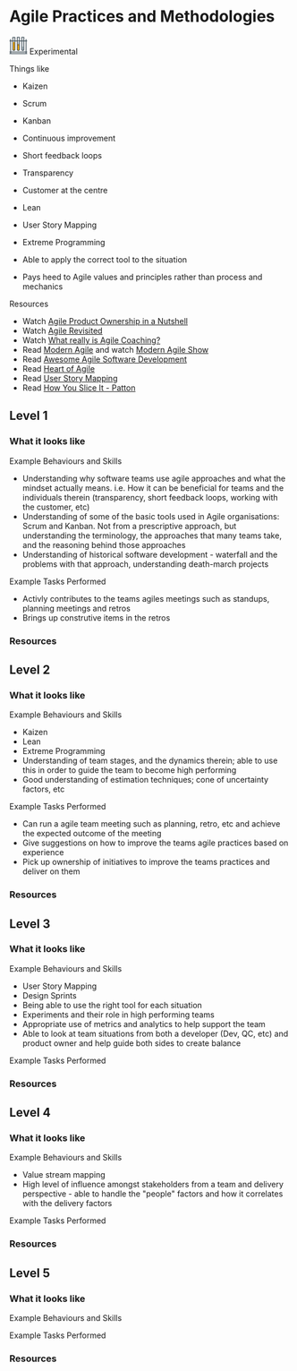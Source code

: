 # Agile Practices and Methodologies
![Experimental](../Images/test-lab-tubes.png)  Experimental

Things like
- Kaizen
- Scrum
- Kanban
- Continuous improvement
- Short feedback loops
- Transparency
- Customer at the centre
- Lean
- User Story Mapping
- Extreme Programming
- Able to apply the correct tool to the situation

- Pays heed to Agile values and principles rather than process and mechanics

Resources
- Watch [Agile Product Ownership in a Nutshell](https://youtu.be/502ILHjX9EE)
- Watch [Agile Revisited](https://www.youtube.com/watch?v=pcLbkmvqfiY)
- Watch [What really is Agile Coaching?](https://www.youtube.com/watch?v=J5zbl24vVuI)
- Read [Modern Agile](http://modernagile.org/) and watch [Modern Agile Show](https://www.youtube.com/channel/UCMwCSEyUk59V8IQADpdn5PA/feed)
- Read [Awesome Agile Software Development](https://github.com/lorabv/awesome-agile-software-development)
- Read [Heart of Agile](http://heartofagile.com/)
- Read [User Story Mapping](https://jpattonassociates.com/user-story-mapping/)
- Read [How You Slice It - Patton](https://jpattonassociates.com/wp-content/uploads/2015/01/JPA_how_you_slice_it.pdf)

## Level 1

### What it looks like

Example Behaviours and Skills
- Understanding why software teams use agile approaches and what the mindset actually means. i.e. How it can be beneficial for teams and the individuals therein (transparency, short feedback loops, working with the customer, etc)
- Understanding of some of the basic tools used in Agile organisations: Scrum and Kanban. Not from a prescriptive approach, but understanding the terminology, the approaches that many teams take, and the reasoning behind those approaches
- Understanding of historical software development - waterfall and the problems with that approach, understanding death-march projects

Example Tasks Performed
- Activly contributes to the teams agiles meetings such as standups, planning meetings and retros
- Brings up construtive items in the retros

### Resources

## Level 2

### What it looks like

Example Behaviours and Skills
- Kaizen
- Lean
- Extreme Programming
- Understanding of team stages, and the dynamics therein; able to use this in order to guide the team to become high performing
- Good understanding of estimation techniques; cone of uncertainty factors, etc

Example Tasks Performed
- Can run a agile team meeting such as planning, retro, etc and achieve the expected outcome of the meeting 
- Give suggestions on how to improve the teams agile practices based on experience 
- Pick up ownership of initiatives to improve the teams practices and deliver on them

### Resources

## Level 3

### What it looks like

Example Behaviours and Skills
- User Story Mapping
- Design Sprints
- Being able to use the right tool for each situation
- Experiments and their role in high performing teams
- Appropriate use of metrics and analytics to help support the team
- Able to look at team situations from both a developer (Dev, QC, etc) and product owner and help guide both sides to create balance

Example Tasks Performed


### Resources

## Level 4

### What it looks like

Example Behaviours and Skills
- Value stream mapping
- High level of influence amongst stakeholders from a team and delivery perspective - able to handle the "people" factors and how it correlates with the delivery factors

Example Tasks Performed

### Resources

## Level 5

### What it looks like

Example Behaviours and Skills

Example Tasks Performed

### Resources
